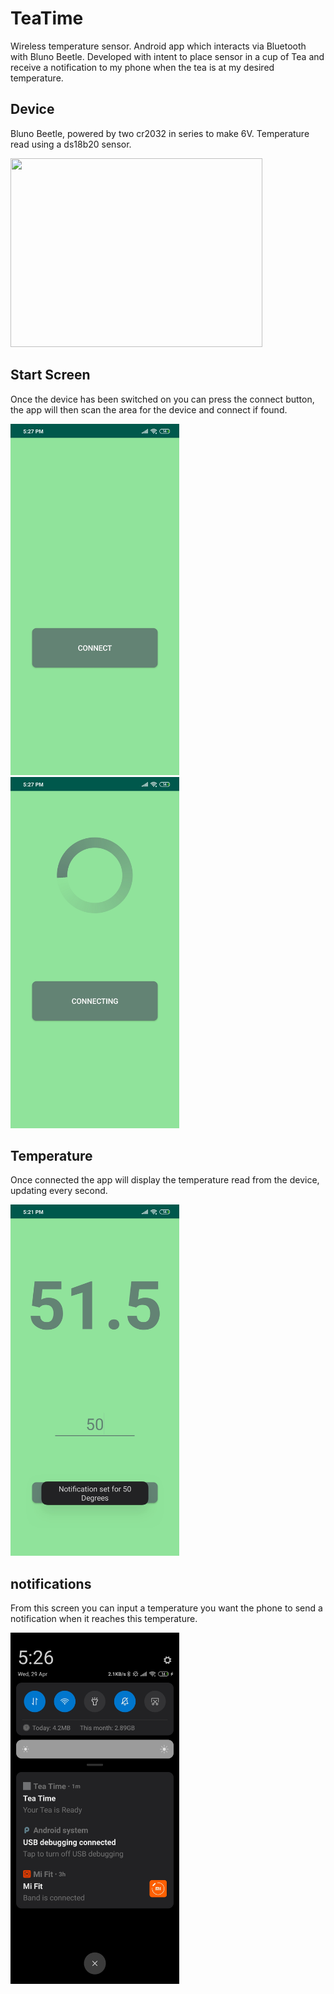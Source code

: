 # TeaTime
Wireless temperature sensor. Android app which interacts via Bluetooth with Bluno Beetle. Developed with intent to place sensor in a cup of Tea and receive a notification to my phone when the tea is at my desired temperature.

## Device
Bluno Beetle, powered by two cr2032 in series to make 6V. Temperature read using a ds18b20 sensor.

<img src="Images/device.jpg" height="302px" width="403px"/>

## Start Screen
Once the device has been switched on you can press the connect button, the app will then scan the area for the device and connect if found.

<img src="Images/connect.jpg" height="562px" width="270px"/>

<img src="Images/connecting.jpg" height="562px" width="270px"/>

## Temperature

Once connected the app will display the temperature read from the device, updating every second.

<img src="Images/setNotification.jpg" height="562px" width="270px"/>

## notifications

From this screen you can input a temperature you want the phone to send a notification when it reaches this temperature.

<img src="Images/notification.jpg" height="562px" width="270px"/>
